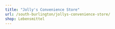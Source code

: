 ```yaml
---
title: "Jolly's Convenience Store"
url: /south-burlington/jollys-convenience-store/
shop: Lebensmittel
---
```

